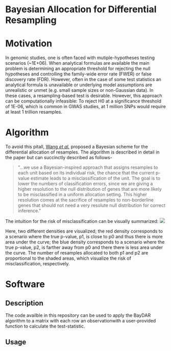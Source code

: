 Bayesian Allocation for Differential Resampling
======
# Motivation
In genomic studies, one is often faced with mutiple-hypotheses testing
scenarios (~1E+06). When analytical formulas are available the main problem is
determining an appropriate threshold for rejecting the null hypotheses and
controlling the family-wide error rate (FWER) or false discovery rate (FDR).
However, often in the case of some test statistics an analytical formula is
unavailable or underlying model assumptions are unrealistic or unmet (e.g.
small sample sizes or non-Gaussian data). In these cases, a resampling-based
test is desirable. However, this approach can be computationally infeasible: To
reject H0 at a significance threshold of 1E-06, which is common in GWAS studies,
at 1 million SNPs would require at least 1 trillion resamples. 
# Algorithm
To avoid this pitall, [Wang *et al.*](http://www.biomedcentral.com/1471-2105/10/198/)
proposed a Bayesian scheme  for the differential allocation of resamples. The
algorithm is described in detail in the paper but can succinctly described as
follows- 
> "...we use a Bayesian-inspired approach that assigns resamples to each unit
>based on its individual risk, the chance that the current p-value estimate
>leads to a misclassification of the unit. The goal is to lower the numbers of
>classification errors, since we are giving a higher resolution to the null
>distribution of genes that are more likely to be misclassified in a uniform
>allocation setting. This higher resolution comes at the sacrifice of resamples
>to non-borderline genes that should not need a very resolute null distribution
>for correct inference." 

The intuition for the risk of misclassification can be visually summarized: 
<img src="http://www.biomedcentral.com/content/figures/1471-2105-10-198-1.jpg" />

Here, two different densities are visualized; the red density corresponds to a
scenario where the true p-value, p1, is close to p0 and thus there is more area
under the curve; the blue density corresponds to a scenario where the true
p-value, p2, is farther away from p0 and there there is less area under  the
curve. The number of resamples allocated to both p1 and p2 are proportional to
the shaded areas, which visualize the risk of misclassification, respectively.


# Software 
## Description
The code availble in this repository can be used to apply the BayDAR algorithm to a
matrix with each row an observationwith a user-provided function to calculate the 
test-statistic.
## Usage
